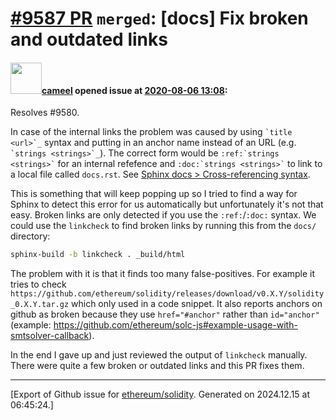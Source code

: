 # [\#9587 PR](https://github.com/ethereum/solidity/pull/9587) `merged`: [docs] Fix broken and outdated links

#### <img src="https://avatars.githubusercontent.com/u/137030?v=4" width="50">[cameel](https://github.com/cameel) opened issue at [2020-08-06 13:08](https://github.com/ethereum/solidity/pull/9587):

Resolves #9580.

In case of the internal links the problem was caused by using `` `title <url>`_ `` syntax and putting in an anchor name instead of an  URL (e.g. `` `strings <strings>`_ ``). The correct form would be `` :ref:`strings <strings>` `` for an internal refefence and `` :doc:`strings <strings>` `` to link to a local file called `docs.rst`. See [Sphinx docs > Cross-referencing syntax](https://www.sphinx-doc.org/en/master/usage/restructuredtext/roles.html#cross-referencing-syntax).

This is something that will keep popping up so I tried to find a way for Sphinx to detect this error for us automatically but unfortunately it's not that easy. Broken links are only detected if you use the `:ref:`/`:doc:` syntax. We could use the `linkcheck` to find broken links by running this from the `docs/` directory:
``` bash
sphinx-build -b linkcheck . _build/html
```
The problem with it is that it finds too many false-positives. For example it tries to check `https://github.com/ethereum/solidity/releases/download/v0.X.Y/solidity_0.X.Y.tar.gz` which only used in a code snippet. It also reports anchors on github as broken because they use `href="#anchor"` rather than `id="anchor"` (example: https://github.com/ethereum/solc-js#example-usage-with-smtsolver-callback).

In the end I gave up and just reviewed the output of `linkcheck` manually. There were quite a few broken or outdated links and this PR fixes them.




-------------------------------------------------------------------------------



[Export of Github issue for [ethereum/solidity](https://github.com/ethereum/solidity). Generated on 2024.12.15 at 06:45:24.]
